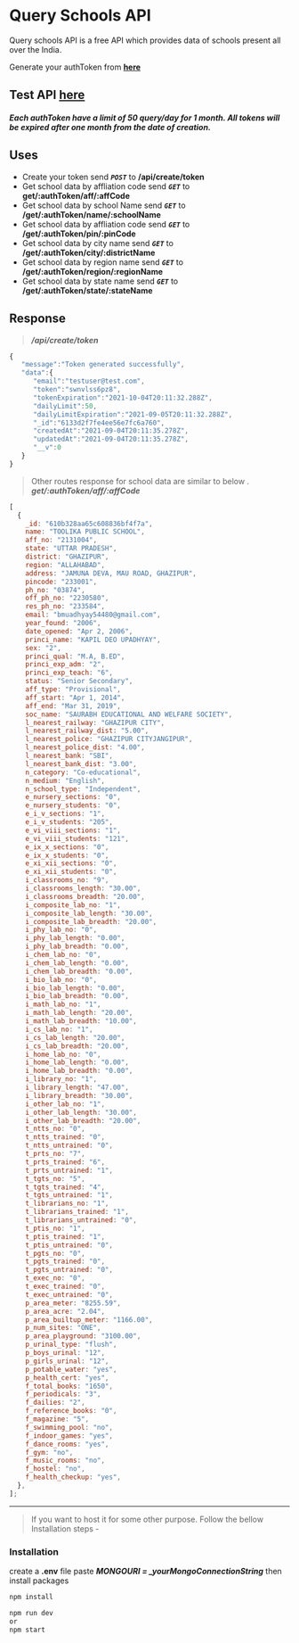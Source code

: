 # Query Schools API

Query schools API is a free API which provides data of schools present all over the India.

Generate your authToken from [**here**](https://schools.rnet.ml/api-docs)

## Test API [**here**](https://schools.rnet.ml/api-docs)

##### Each authToken have a limit of 50 query/day for 1 month. All tokens will be expired after one month from the date of creation.

## Uses

- Create your token send **_`POST`_** to **/api/create/token**
- Get school data by affliation code send **_`GET`_** to **get/:authToken/aff/:affCode**
- Get school data by school Name send **_`GET`_** to **/get/:authToken/name/:schoolName**
- Get school data by affliation code send **_`GET`_** to **/get/:authToken/pin/:pinCode**
- Get school data by city name send **_`GET`_** to **/get/:authToken/city/:districtName**
- Get school data by region name send **_`GET`_** to **/get/:authToken/region/:regionName**
- Get school data by state name send **_`GET`_** to **/get/:authToken/state/:stateName**

## Response

> **_/api/create/token_**

```javascript
{
   "message":"Token generated successfully",
   "data":{
      "email":"testuser@test.com",
      "token":"swnvlss6pz8",
      "tokenExpiration":"2021-10-04T20:11:32.288Z",
      "dailyLimit":50,
      "dailyLimitExpiration":"2021-09-05T20:11:32.288Z",
      "_id":"6133d2f7fe4ee56e7fc6a760",
      "createdAt":"2021-09-04T20:11:35.278Z",
      "updatedAt":"2021-09-04T20:11:35.278Z",
      "__v":0
   }
}
```

> Other routes response for school data are similar to below .
> **_get/:authToken/aff/:affCode_**

```javascript
[
  {
    _id: "610b328aa65c608836bf4f7a",
    name: "TOOLIKA PUBLIC SCHOOL",
    aff_no: "2131004",
    state: "UTTAR PRADESH",
    district: "GHAZIPUR",
    region: "ALLAHABAD",
    address: "JAMUNA DEVA, MAU ROAD, GHAZIPUR",
    pincode: "233001",
    ph_no: "03874",
    off_ph_no: "2230580",
    res_ph_no: "233584",
    email: "bmuadhyay54480@gmail.com",
    year_found: "2006",
    date_opened: "Apr 2, 2006",
    princi_name: "KAPIL DEO UPADHYAY",
    sex: "2",
    princi_qual: "M.A, B.ED",
    princi_exp_adm: "2",
    princi_exp_teach: "6",
    status: "Senior Secondary",
    aff_type: "Provisional",
    aff_start: "Apr 1, 2014",
    aff_end: "Mar 31, 2019",
    soc_name: "SAURABH EDUCATIONAL AND WELFARE SOCIETY",
    l_nearest_railway: "GHAZIPUR CITY",
    l_nearest_railway_dist: "5.00",
    l_nearest_police: "GHAZIPUR CITYJANGIPUR",
    l_nearest_police_dist: "4.00",
    l_nearest_bank: "SBI",
    l_nearest_bank_dist: "3.00",
    n_category: "Co-educational",
    n_medium: "English",
    n_school_type: "Independent",
    e_nursery_sections: "0",
    e_nursery_students: "0",
    e_i_v_sections: "1",
    e_i_v_students: "205",
    e_vi_viii_sections: "1",
    e_vi_viii_students: "121",
    e_ix_x_sections: "0",
    e_ix_x_students: "0",
    e_xi_xii_sections: "0",
    e_xi_xii_students: "0",
    i_classrooms_no: "9",
    i_classrooms_length: "30.00",
    i_classrooms_breadth: "20.00",
    i_composite_lab_no: "1",
    i_composite_lab_length: "30.00",
    i_composite_lab_breadth: "20.00",
    i_phy_lab_no: "0",
    i_phy_lab_length: "0.00",
    i_phy_lab_breadth: "0.00",
    i_chem_lab_no: "0",
    i_chem_lab_length: "0.00",
    i_chem_lab_breadth: "0.00",
    i_bio_lab_no: "0",
    i_bio_lab_length: "0.00",
    i_bio_lab_breadth: "0.00",
    i_math_lab_no: "1",
    i_math_lab_length: "20.00",
    i_math_lab_breadth: "10.00",
    i_cs_lab_no: "1",
    i_cs_lab_length: "20.00",
    i_cs_lab_breadth: "20.00",
    i_home_lab_no: "0",
    i_home_lab_length: "0.00",
    i_home_lab_breadth: "0.00",
    i_library_no: "1",
    i_library_length: "47.00",
    i_library_breadth: "30.00",
    i_other_lab_no: "1",
    i_other_lab_length: "30.00",
    i_other_lab_breadth: "20.00",
    t_ntts_no: "0",
    t_ntts_trained: "0",
    t_ntts_untrained: "0",
    t_prts_no: "7",
    t_prts_trained: "6",
    t_prts_untrained: "1",
    t_tgts_no: "5",
    t_tgts_trained: "4",
    t_tgts_untrained: "1",
    t_librarians_no: "1",
    t_librarians_trained: "1",
    t_librarians_untrained: "0",
    t_ptis_no: "1",
    t_ptis_trained: "1",
    t_ptis_untrained: "0",
    t_pgts_no: "0",
    t_pgts_trained: "0",
    t_pgts_untrained: "0",
    t_exec_no: "0",
    t_exec_trained: "0",
    t_exec_untrained: "0",
    p_area_meter: "8255.59",
    p_area_acre: "2.04",
    p_area_builtup_meter: "1166.00",
    p_num_sites: "ONE",
    p_area_playground: "3100.00",
    p_urinal_type: "flush",
    p_boys_urinal: "12",
    p_girls_urinal: "12",
    p_potable_water: "yes",
    p_health_cert: "yes",
    f_total_books: "1650",
    f_periodicals: "3",
    f_dailies: "2",
    f_reference_books: "0",
    f_magazine: "5",
    f_swimming_pool: "no",
    f_indoor_games: "yes",
    f_dance_rooms: "yes",
    f_gym: "no",
    f_music_rooms: "no",
    f_hostel: "no",
    f_health_checkup: "yes",
  },
];
```

---

> If you want to host it for some other purpose. Follow the bellow Installation steps -

### Installation

create a **.env** file paste **_MONGO*URI = \_yourMongoConnectionString*_**
then install packages

```javascript
npm install

npm run dev
or
npm start
```
